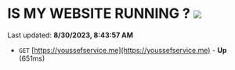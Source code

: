 # IS MY WEBSITE RUNNING ? [![](https://img.shields.io/static/v1?label=Sponsor&message=%E2%9D%A4&logo=GitHub&color=%23fe8e86)](https://github.com/sponsors/<username>)

Last updated: **8/30/2023, 8:43:57 AM**

- `GET` [https://youssefservice.me](https://youssefservice.me) - **Up** (651ms)
